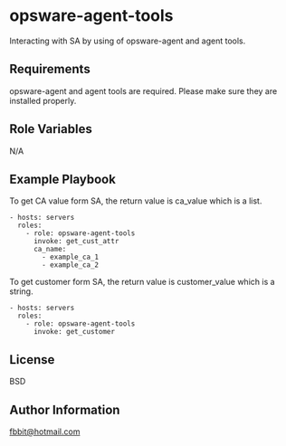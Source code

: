 opsware-agent-tools
=========

Interacting with SA by using of opsware-agent and agent tools.

Requirements
------------

opsware-agent and agent tools are required. Please make sure they are installed properly.

Role Variables
--------------

N/A

Example Playbook
----------------

To get CA value form SA, the return value is ca_value which is a list.

    - hosts: servers
      roles:
        - role: opsware-agent-tools
          invoke: get_cust_attr
          ca_name: 
            - example_ca_1
            - example_ca_2

To get customer form SA, the return value is customer_value which is a string.

    - hosts: servers
      roles:
        - role: opsware-agent-tools
          invoke: get_customer

License
-------

BSD

Author Information
------------------

fbbit@hotmail.com
